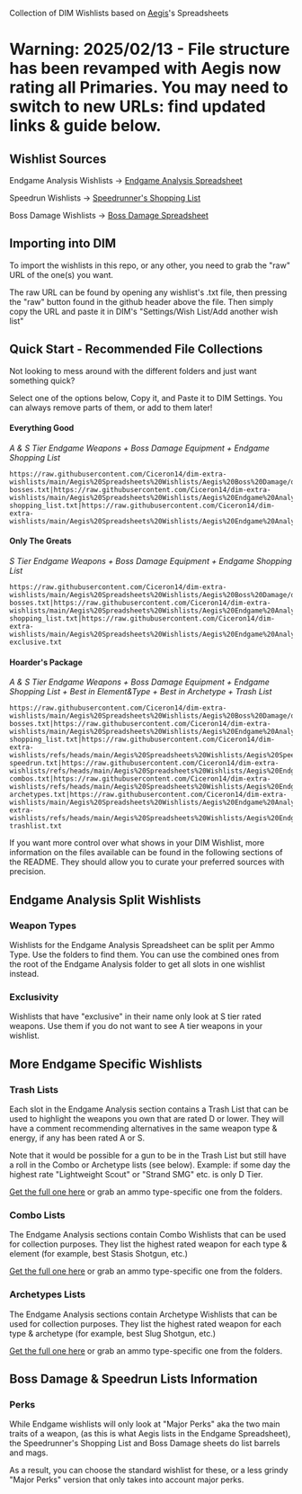 Collection of DIM Wishlists based on [Aegis](https://linktr.ee/TheAegisRelic)'s Spreadsheets

# Warning: 2025/02/13 - File structure has been revamped with Aegis now rating all Primaries. You may need to switch to new URLs: find updated links & guide below.

## Wishlist Sources
Endgame Analysis Wishlists -> [Endgame Analysis Spreadsheet](https://docs.google.com/spreadsheets/d/1JM-0SlxVDAi-C6rGVlLxa-J1WGewEeL8Qvq4htWZHhY/)

Speedrun Wishlists -> [Speedrunner's Shopping List](https://docs.google.com/spreadsheets/d/1is4sNUesy--7Zm6SCCWEP9PAXomxaSj5xlJGCsSj_qs/)

Boss Damage Wishlists -> [Boss Damage Spreadsheet](https://docs.google.com/spreadsheets/d/1_5wtBjRYHHxuF4oJKDb_iOGZs-wTkzB6RYbnyNLbuz4/)

## Importing into DIM
To import the wishlists in this repo, or any other, you need to grab the "raw" URL of the one(s) you want.

The raw URL can be found by opening any wishlist's .txt file, then pressing the "raw" button found in the github header above the file. Then simply copy the URL and paste it in DIM's "Settings/Wish List/Add another wish list"

## Quick Start - Recommended File Collections
Not looking to mess around with the different folders and just want something quick? 

Select one of the options below, Copy it, and Paste it to DIM Settings. You can always remove parts of them, or add to them later!

#### Everything Good
_A & S Tier Endgame Weapons + Boss Damage Equipment + Endgame Shopping List_
```
https://raw.githubusercontent.com/Ciceron14/dim-extra-wishlists/main/Aegis%20Spreadsheets%20Wishlists/Aegis%20Boss%20Damage/dim_aegis-bosses.txt|https://raw.githubusercontent.com/Ciceron14/dim-extra-wishlists/main/Aegis%20Spreadsheets%20Wishlists/Aegis%20Endgame%20Analysis/Shopping%20List/dim_aegis_endgame-shopping_list.txt|https://raw.githubusercontent.com/Ciceron14/dim-extra-wishlists/main/Aegis%20Spreadsheets%20Wishlists/Aegis%20Endgame%20Analysis/dim_aegis_endgame.txt
```
#### Only The Greats
_S Tier Endgame Weapons + Boss Damage Equipment + Endgame Shopping List_
```
https://raw.githubusercontent.com/Ciceron14/dim-extra-wishlists/main/Aegis%20Spreadsheets%20Wishlists/Aegis%20Boss%20Damage/dim_aegis-bosses.txt|https://raw.githubusercontent.com/Ciceron14/dim-extra-wishlists/main/Aegis%20Spreadsheets%20Wishlists/Aegis%20Endgame%20Analysis/Shopping%20List/dim_aegis_endgame-shopping_list.txt|https://raw.githubusercontent.com/Ciceron14/dim-extra-wishlists/main/Aegis%20Spreadsheets%20Wishlists/Aegis%20Endgame%20Analysis/dim_aegis_endgame-exclusive.txt
```
#### Hoarder's Package
_A & S Tier Endgame Weapons + Boss Damage Equipment + Endgame Shopping List + Best in Element&Type + Best in Archetype + Trash List_
```
https://raw.githubusercontent.com/Ciceron14/dim-extra-wishlists/main/Aegis%20Spreadsheets%20Wishlists/Aegis%20Boss%20Damage/dim_aegis-bosses.txt|https://raw.githubusercontent.com/Ciceron14/dim-extra-wishlists/main/Aegis%20Spreadsheets%20Wishlists/Aegis%20Endgame%20Analysis/Shopping%20List/dim_aegis_endgame-shopping_list.txt|https://raw.githubusercontent.com/Ciceron14/dim-extra-wishlists/refs/heads/main/Aegis%20Spreadsheets%20Wishlists/Aegis%20Speedrunning/dim_aegis-speedrun.txt|https://raw.githubusercontent.com/Ciceron14/dim-extra-wishlists/refs/heads/main/Aegis%20Spreadsheets%20Wishlists/Aegis%20Endgame%20Analysis/dim_aegis_endgame-combos.txt|https://raw.githubusercontent.com/Ciceron14/dim-extra-wishlists/refs/heads/main/Aegis%20Spreadsheets%20Wishlists/Aegis%20Endgame%20Analysis/dim_aegis_endgame-archetypes.txt|https://raw.githubusercontent.com/Ciceron14/dim-extra-wishlists/main/Aegis%20Spreadsheets%20Wishlists/Aegis%20Endgame%20Analysis/dim_aegis_endgame.txt|https://raw.githubusercontent.com/Ciceron14/dim-extra-wishlists/refs/heads/main/Aegis%20Spreadsheets%20Wishlists/Aegis%20Endgame%20Analysis/dim_aegis_endgame-trashlist.txt
```

If you want more control over what shows in your DIM Wishlist, more information on the files available can be found in the following sections of the README. They should allow you to curate your preferred sources with precision.

## Endgame Analysis Split Wishlists
### Weapon Types
Wishlists for the Endgame Analysis Spreadsheet can be split per Ammo Type. Use the folders to find them.
You can use the combined ones from the root of the Endgame Analysis folder to get all slots in one wishlist instead.

### Exclusivity
Wishlists that have "exclusive" in their name only look at S tier rated weapons. Use them if you do not want to see A tier weapons in your wishlist.

## More Endgame Specific Wishlists
### Trash Lists
Each slot in the Endgame Analysis section contains a Trash List that can be used to highlight the weapons you own that are rated D or lower. They will have a comment recommending alternatives in the same weapon type & energy, if any has been rated A or S.

Note that it would be possible for a gun to be in the Trash List but still have a roll in the Combo or Archetype lists (see below). Example: if some day the highest rate "Lightweight Scout" or "Strand SMG" etc. is only D Tier.

[Get the full one here](https://raw.githubusercontent.com/Ciceron14/dim-extra-wishlists/main/Aegis%20Spreadsheets%20Wishlists/Aegis%20Endgame%20Analysis/dim_aegis_endgame-trashlist.txt) or grab an ammo type-specific one from the folders.
### Combo Lists
The Endgame Analysis sections contain Combo Wishlists that can be used for collection purposes. They list the highest rated weapon for each type & element (for example, best Stasis Shotgun, etc.)

[Get the full one here](https://raw.githubusercontent.com/Ciceron14/dim-extra-wishlists/main/Aegis%20Spreadsheets%20Wishlists/Aegis%20Endgame%20Analysis/dim_aegis_endgame-combos.txt) or grab an ammo type-specific one from the folders.
### Archetypes Lists
The Endgame Analysis sections contain Archetype Wishlists that can be used for collection purposes. They list the highest rated weapon for each type & archetype (for example, best Slug Shotgun, etc.)

[Get the full one here](https://raw.githubusercontent.com/Ciceron14/dim-extra-wishlists/main/Aegis%20Spreadsheets%20Wishlists/Aegis%20Endgame%20Analysis/dim_aegis_endgame-archetypes.txt) or grab an ammo type-specific one from the folders.


## Boss Damage & Speedrun Lists Information
### Perks
While Endgame wishlists will only look at "Major Perks" aka the two main traits of a weapon, (as this is what Aegis lists in the Endgame Spreadsheet), the Speedrunner's Shopping List and Boss Damage sheets do list barrels and mags.

As a result, you can choose the standard wishlist for these, or a less grindy "Major Perks" version that only takes into account major perks.
